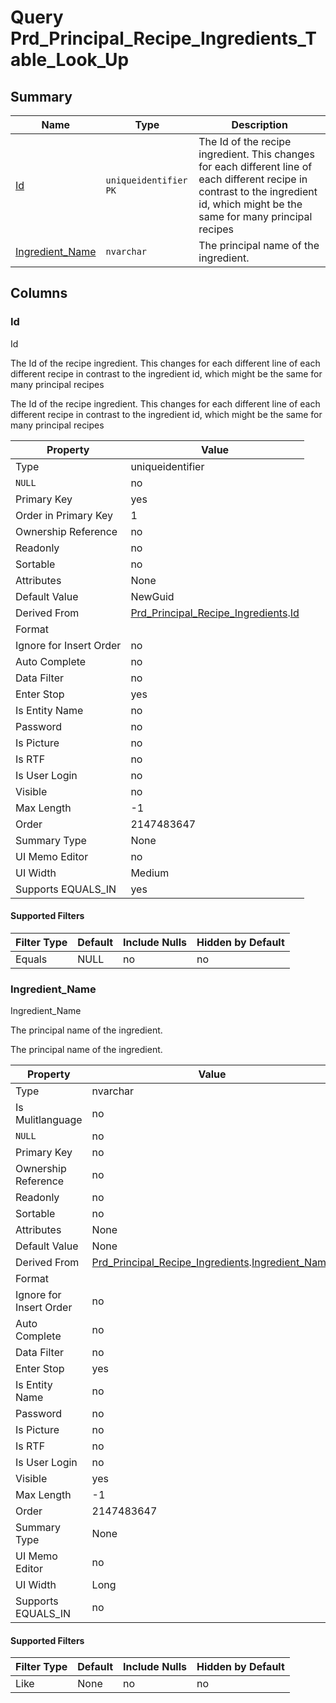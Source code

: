 # Query Prd_Principal_Recipe_Ingredients_Table_Look_Up


## Summary

| Name | Type | Description |
| - | - | --- |
|[Id](#id)|`uniqueidentifier` `PK`|The Id of the recipe ingredient. This changes for each different line of each different recipe in contrast to the ingredient id, which might be the same for many principal recipes|
|[Ingredient_Name](#ingredient_name)|`nvarchar` |The principal name of the ingredient.|

## Columns

### Id


Id


The Id of the recipe ingredient. This changes for each different line of each different recipe in contrast to the ingredient id, which might be the same for many principal recipes


The Id of the recipe ingredient. This changes for each different line of each different recipe in contrast to the ingredient id, which might be the same for many principal recipes

| Property | Value |
| - | - |
|Type|uniqueidentifier|
|`NULL`|no|
|Primary Key|yes|
|Order in Primary Key|1|
|Ownership Reference|no|
|Readonly|no|
|Sortable|no|
|Attributes|None|
|Default Value|NewGuid|
|Derived From|[Prd_Principal_Recipe_Ingredients](Prd_Principal_Recipe_Ingredients.md).[Id](Prd_Principal_Recipe_Ingredients.md#id)|
|Format||
|Ignore for Insert Order|no|
|Auto Complete|no|
|Data Filter|no|
|Enter Stop|yes|
|Is Entity Name|no|
|Password|no|
|Is Picture|no|
|Is RTF|no|
|Is User Login|no|
|Visible|no|
|Max Length|-1|
|Order|2147483647|
|Summary Type|None|
|UI Memo Editor|no|
|UI Width|Medium|
|Supports EQUALS_IN|yes|

#### Supported Filters

| Filter Type | Default |Include Nulls | Hidden by Default |
| - | - | - | - |
|Equals|NULL|no|no|

### Ingredient_Name


Ingredient_Name


The principal name of the ingredient.


The principal name of the ingredient.

| Property | Value |
| - | - |
|Type|nvarchar|
|Is Mulitlanguage|no|
|`NULL`|no|
|Primary Key|no|
|Ownership Reference|no|
|Readonly|no|
|Sortable|no|
|Attributes|None|
|Default Value|None|
|Derived From|[Prd_Principal_Recipe_Ingredients](Prd_Principal_Recipe_Ingredients.md).[Ingredient_Name](Prd_Principal_Recipe_Ingredients.md#ingredient_name)|
|Format||
|Ignore for Insert Order|no|
|Auto Complete|no|
|Data Filter|no|
|Enter Stop|yes|
|Is Entity Name|no|
|Password|no|
|Is Picture|no|
|Is RTF|no|
|Is User Login|no|
|Visible|yes|
|Max Length|-1|
|Order|2147483647|
|Summary Type|None|
|UI Memo Editor|no|
|UI Width|Long|
|Supports EQUALS_IN|no|

#### Supported Filters

| Filter Type | Default |Include Nulls | Hidden by Default |
| - | - | - | - |
|Like|None|no|no|


